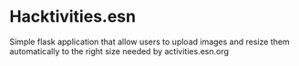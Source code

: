 # Hacktivities.esn
Simple flask application that allow users to upload images and resize them automatically to the right size needed by activities.esn.org
